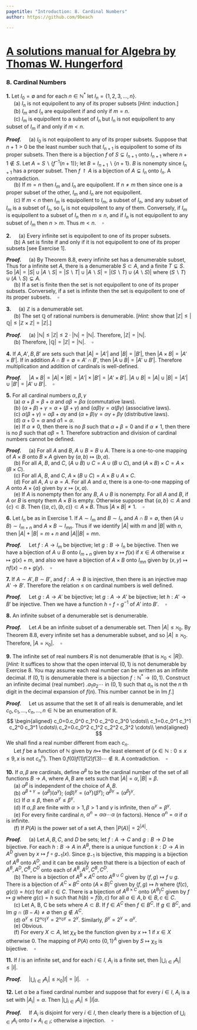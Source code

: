 ```yaml
---
pagetitle: "Introduction: 8. Cardinal Numbers"
author: https://github.com/9beach

---
```


# [A solutions manual for Algebra by Thomas W. Hungerford](README.md)
### 8. Cardinal Numbers


**1\.** Let $I_0=\emptyset$ and for each $n\in\mathbb{N}^*$
let $I_n =\{1,2,3,\ldots,n\}$.
\
&nbsp;$\quad$(a) $I_n$ is not equipollent to any of its proper subsets
[*Hint:* induction.]
\
&nbsp;$\quad$(b) $I_m$ and $I_n$ are equipollent if and only if $m = n$.
\
&nbsp;$\quad$(c\) $I_m$ is equipollent to a subset of $I_n$ but $I_n$ is not
equipollent to any subset of $I_m$ if and only if $m<n$.

**_Proof._**&nbsp;$\quad$(a) $I_0$ is not equipollent to any of its proper
subsets. Suppose that $n+1>0$ be the least number such
that $I_{n+1}$ is equipollent to some of its proper subsets. Then there is
a bijection $f$ of $S\subsetneq I_{n+1}$ onto $I_{n+1}$ where $n+1\notin S$.
Let
$A=S\smallsetminus\{f^{-1}(n+1)\}$; let $B=I_{n+1}\smallsetminus\{n+1\}$.
$B$ is nonempty since $I_{n+1}$ has a proper subset. Then
$f\upharpoonright A$ is a bijection of $A\subsetneq I_n$
onto $I_{n}$. A contradiction.
\
&nbsp;$\quad$(b) If $m=n$ then $I_m$ and $I_n$ are equipollent.
If $n\ne m$ then since one is a proper subset of the other,
$I_m$ and $I_n$ are not equipollent.
\
&nbsp;$\quad$(c\) If $m<n$ then $I_m$ is equipollent to $I_m$,
a subset of $I_n$, and any subset of $I_m$ is a subset of $I_n$,
so $I_n$ is not equipollent to any of them.
Conversely, if $I_m$ is equipollent to a subset of $I_n$ then $m\le n$, and
if $I_n$ is not equipollent to any subset of $I_m$ then $n>m$. Thus
$m<n$.$\quad\square$

**2\.**&nbsp;$\quad$(a) Every infinite set is equipollent to one of its
proper subsets.
\
&nbsp;$\quad$(b) A set is finite if and only if it is not equipollent to
one of its proper subsets [see Exercise 1].

**_Proof._**&nbsp;$\quad$(a) By Theorem 8.8, every infinite set has
a denumerable subset, Thus for a infinite set $A$, there is a denumerable
$S\subset A$, and a finite $T\subsetneq S$. So $|A|=|S|\cup|A\smallsetminus
S|=|S\smallsetminus T|\cup|A\smallsetminus S|=|(S\smallsetminus T)\cup(A\smallsetminus S)|$ where $(S\smallsetminus T)\cup(A\smallsetminus S)\subsetneq A$.
\
&nbsp;$\quad$(b) If a set is finite then the set is not
equipollent to one of its proper subsets. Conversely, if a set is infinite
then the set is equipollent to one of its proper subsets.$\quad\square$

**3\.**&nbsp;$\quad$(a) $\mathbb{Z}$ is a denumerable set.
\
&nbsp;$\quad$(b) The set $\mathbb{Q}$ of rational numbers is denumerable.
[_Hint:_ show that $|\mathbb{Z}|\le |\mathbb{Q}|\le |\mathbb{Z}\times
\mathbb{Z}| = |\mathbb{Z}|$.]

**_Proof._**&nbsp;$\quad$(a) $|\mathbb{N}|\le|\mathbb{Z}|\le 2\cdot
|\mathbb{N}|=|\mathbb{N}|$. Therefore, $|\mathbb{Z}|=|\mathbb{N}|$.
\
&nbsp;$\quad$(b) Therefore, $|\mathbb{Q}|=|\mathbb{Z}|=
|\mathbb{N}|$.$\quad\square$

**4\.** If $A,A',B,B'$ are sets such that $|A| = |A'|$ and $|B| = |B'|$, then
$|A\times B| = |A'\times B'|$. If in addition $A\cap B =\emptyset = A'\cap
B'$, then $|A\cup B| = |A'\cup B'|$. Therefore multiplication and addition of
cardinals is well-defined.

**_Proof._**&nbsp;$\quad$$|A\times B|=|A|\times|B|=|A'|\times|B'|=|A'\times
B'|$. $|A\cup B|=|A|\cup|B|=|A'|\cup|B'|=|A'\cup B'|$.$\quad\square$

**5\.** For all cardinal numbers $\alpha,\beta,\gamma$
\
&nbsp;$\quad$(a) $\alpha +\beta =\beta +\alpha$ and $\alpha\beta
=\beta\alpha$ (commutative laws).
\
&nbsp;$\quad$(b) $(\alpha +\beta )+\gamma =\alpha +(\beta +\gamma )$ and
$(\alpha\beta )\gamma =\alpha (\beta\gamma )$ (associative laws).
\
&nbsp;$\quad$(c\) $\alpha (\beta +\gamma )=\alpha\beta +\alpha\gamma$ and
$(\alpha +\beta )\gamma =\alpha\gamma +\beta\gamma$ (distributive laws).
\
&nbsp;$\quad$(d) $\alpha +0=\alpha$ and $\alpha 1=\alpha$.
\
&nbsp;$\quad$(e) If $\alpha\ne 0$, then there is no $\beta$ such that
$\alpha +\beta =0$ and if $\alpha\ne 1$, then there is no $\beta$ such that
$\alpha\beta = 1$. Therefore subtraction and division of cardinal numbers
cannot be defined.

**_Proof._**&nbsp;$\quad$(a) For all $A$ and $B$, $A\cup B=B\cup A$.
There is a one-to-one mapping of $A\times B$ onto $B\times A$ given by
$(a,b)\mapsto(b,a)$.
\
&nbsp;$\quad$(b) For all $A$, $B$, and $C$, $(A\cup B)\cup C=A\cup(B\cup C)$,
and $(A\times B)\times C=A\times(B\times C)$.
\
&nbsp;$\quad$(c\) For all $A$, $B$, and $C$, $A\times (B\cup C)=A\times B\cup
A\times C$.
\
&nbsp;$\quad$(d) For all $A$, $A\cup\emptyset=A$. For all $A$ and $a$,
there is a one-to-one mapping of $A$ onto $A\times \{a\}$ given by
$x\mapsto(x,a)$.
\
&nbsp;$\quad$(e) If $A$ is nonempty then for any $B$, $A\cup B$ is nonempty.
For all $A$ and $B$, if $A$ or $B$ is empty them $A\times B$ is empty.
Otherwise suppose that $\{a,b\}\subset A$ and $\{c\}\subset B$. Then
$\{(a,c), (b,c)\}\subset A\times B$.
Thus $|A\times B|\neq 1$.$\quad\square$

**6\.** Let $I_n$ be as in Exercise 1. If $A\sim I_m$ and $B\sim I_n$
and $A\cap B=\emptyset$, then $(A\cup B)\sim I_{m+n}$ and $A\times
B\sim I_{mn}$. Thus if we identify $|A|$ with $m$
and $|B|$ with $n$, then $|A| + |B| = m + n$ and $|A||B| = mn$.

**_Proof._**&nbsp;$\quad$Let $f:A\to I_m$ be bijective; let
$g:B\to I_n$ be bijective. Then we have a bijection of
$A\cup B$ onto $I_{m+n}$ given by $x\mapsto f(x)$ if $x\in A$ otherwise
$x\mapsto g(x)+m$, and also we have a bijection of $A\times B$ onto $I_{mn}$
given by $(x,y)\mapsto nf(x) - n + g(y)$.$\quad\square$

**7\.** If $A\sim A', B\sim B'$, and $f: A\to B$ is injective, then there is
an injective map $A'\to B'$. Therefore the relation $\le$ on cardinal
numbers is well defined.

**_Proof._**&nbsp;$\quad$Let $g:A\to A'$ be bijective;
let $g:A\to A'$ be bijective; let $h:A'\to B'$ be injective. Then
we have a function $h\circ f\circ g^{-1}$ of $A'$ into $B'$.$\quad\square$

**8\.** An infinite subset of a denumerable set is denumerable.

**_Proof._**&nbsp;$\quad$Let $A$ be an infinite subset of a
denumerable set. Then $|A|\le \aleph_0$. By Theorem 8.8, every infinite set
has a denumerable subset, and so $|A|\ge \aleph_0$. Therefore,
$|A=\aleph_0|$.$\quad\square$

**9\.** The infinite set of real numbers $R$ is not denumerable (that is
$\aleph_0 < |R|$). [_Hint:_ It suffices to show that the open interval
$(0, 1)$ is not denumerable by Exercise 8. You may assume each real number
can be written as an infinite decimal. If $(0, 1)$ is denumerable there is a
bijection $f :\mathbb{N}^\ast\to (0, 1)$. Construct an infinite decimal (real
number) $.a_1 a_2\cdots$ in $(0, 1)$ such that $a_n$ is not the _n_ th digit in
the decimal expansion of $f(n)$. This number cannot be in $\text{Im }f$.]

**_Proof._**&nbsp;$\quad$Let us assume that the set $\mathbb{R}$ of all reals
is denumerable, and let $c_0,c_1,\ldots,c_n,\ldots,n \in \mathbb{N}$ be an
enumeration of $\mathbb{R}$.
$$
\begin{aligned}
c_0=0.c_0^0 c_1^0 c_2^0 c_3^0 \cdots\\
c_1=0.c_0^1 c_1^1 c_2^0 c_3^1 \cdots\\
c_2=0.c_0^2 c_1^2 c_2^2 c_3^2 \cdots\\
\end{aligned}
$$
We shall find a real number different from each $c_n$.
\
&nbsp;$\quad$Let $f$ be a function of $\mathbb{N}$ given by $n\mapsto$ the
least element of $\{x\in \mathbb{N}: 0\le x\le 9, x$ is not $c_n^n\}$.
Then $0.f(0)f(1)f(2)f(3)\cdots\notin \mathbb{R}$. A contradiction.$\quad\square$

**10\.** If $\alpha ,\beta$ are cardinals, define $\alpha^\beta$ to be the cardinal number of the
set of all functions $B\to A$, where $A, B$ are sets such that $|A| =\alpha ,
|B| =\beta$.
\
&nbsp;$\quad$(a) $\alpha^\beta$ is independent of the choice of $A, B$.
\
&nbsp;$\quad$(b) $\alpha^{\beta+\gamma} = (\alpha^\beta )(\alpha^\gamma)$;
$(\alpha\beta)^\gamma = (\alpha^\gamma )(\beta^\gamma )$; $\alpha^{\beta\gamma}= (\alpha^\beta)^\gamma$.
\
&nbsp;$\quad$(c\) If $\alpha\le\beta$, then $\alpha^\gamma\le\beta^\gamma$.
\
&nbsp;$\quad$(d) If $\alpha,\beta$ are finite with $\alpha >1,\beta>1$ and
$\gamma$ is infinite, then $\alpha^\gamma =\beta^\gamma$.
\
&nbsp;$\quad$(e) For every finite cardinal $n$, $\alpha^n =\alpha
\alpha\cdots\alpha$ ($n$ factors). Hence
$\alpha ^n =\alpha$ if $\alpha$ is infinite.
\
&nbsp;$\quad$(f) If $P(A)$ is the power set of a set $A$,
then $|P(A)|=2^{|A|}$.

**_Proof._**&nbsp;$\quad$(a) Let $A, B, C$, and $D$ be sets; let
$f:A\to C$ and $g:B\to D$ be bijective. For each  $h:B\to A$ in
$A^B$, there is a unique
function $k:D\to A$ in $A^D$ given by
$x\mapsto f\circ g_{-1}(x)$. Since $g_{-1}$ is bijective, this
mapping is a bijection of $A^B$ onto $A^D$, and it can be easily
seen that there is a bijection of each of $A^B,A^{D},
{C}^B,{C}^{D}$ onto each of $A^B,A^{D},{C}^B,{C}^{D}$.
\
&nbsp;$\quad$(b) There is a bijection of $A^B\times A^C$ onto
$A^{B\cup C}$ given by $(f, g)\mapsto f\cup g$.
There is a bijection of $A^C\times B^C$ onto
$(A\times B)^C$ given by $(f, g)\mapsto h$ where $(f(c), g(c))=h(c)$
for all $c\in C$. There is a bijection of $A^{B\times C}$ onto
$(A^B)^C$ given by $f\mapsto g$ where $g(c)=h$ such that $h(b)=f(b,c)$
for all $a\in A, b\in B, c\in C$.
\
&nbsp;$\quad$(c\) Let A, B, C be sets where $A\subset B$.
If $f\in A^C$ then $f\in B^C$. If $g\in B^C$, and $\text{Im }g\cap
(B-A)\neq\emptyset$ then $g\notin A^C$.
\
&nbsp;$\quad$(d) $\alpha^\gamma\le(2^{\aleph_0})^\gamma=
2^{\aleph_0\gamma}=2^\gamma$. Similarly, $\beta^\gamma=2^\gamma
=\alpha^\gamma$.
\
&nbsp;$\quad$(e) Obvious.
\
&nbsp;$\quad$(f) For every $X\subset A$, let $\chi_X$ be the function
given by $x\mapsto 1$ if $x\in X$
otherwise $0$. The mapping of $P(A)$ onto $\{0,1\}^A$ given by
$S\mapsto \chi_S$ is bijective.$\quad\square$

**11\.** If $I$ is an infinite set, and for each $i\in I$, $A_i$ is
a finite set, then $|\bigcup_{i\in I}A_i|\le|I|$.

**_Proof._**&nbsp;$\quad$$|\bigcup_{i\in I}A_i|\le\aleph_0|I|=
|I|$.$\quad\square$

**12\.** Let $\alpha$ be a fixed cardinal number and suppose that
for every $i\in I$, $A_i$ is a set with $|A_i|=\alpha$. Then
$|\bigcup_{i\in I}A_i|\le|I|\alpha$.

**_Proof._**&nbsp;$\quad$If $A_i$ is disjoint for very $i\in I$, then
clearly there is a bijection of $\bigcup_{i\in I}A_i$ onto
$I\times A_{i\in I}$; otherwise a injection.$\quad\square$
